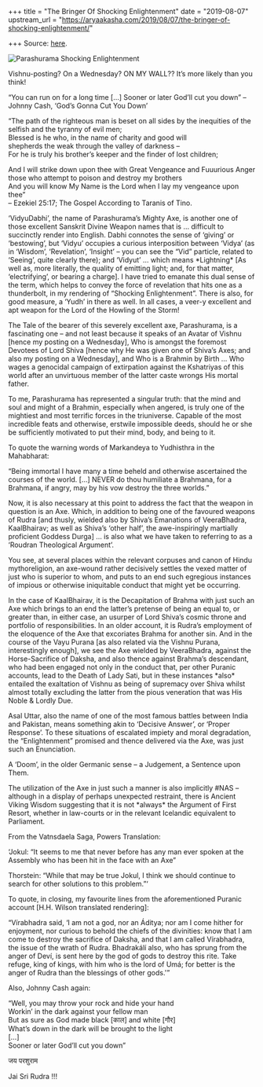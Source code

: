 +++
title = "The Bringer Of Shocking Enlightenment"
date = "2019-08-07"
upstream_url = "https://aryaakasha.com/2019/08/07/the-bringer-of-shocking-enlightenment/"

+++
Source: [here](https://aryaakasha.com/2019/08/07/the-bringer-of-shocking-enlightenment/).

![Parashurama Shocking
Enlightenment](https://aryaakasha.files.wordpress.com/2019/08/parashurama-shocking-enlightenment.png?w=676)

Vishnu-posting? On a Wednesday? ON MY WALL?? It’s more likely than you
think!

“You can run on for a long time \[…\] Sooner or later God’ll cut you
down” – Johnny Cash, ‘God’s Gonna Cut You Down’

“The path of the righteous man is beset on all sides by the inequities
of the selfish and the tyranny of evil men;  
Blessed is he who, in the name of charity and good will  
shepherds the weak through the valley of darkness –  
For he is truly his brother’s keeper and the finder of lost children;

And I will strike down upon thee with Great Vengeance and Fuuurious
Anger those who attempt to poison and destroy my brothers  
And you will know My Name is the Lord when I lay my vengeance upon
thee”  
– Ezekiel 25:17; The Gospel According to Taranis of Tino.

‘VidyuDabhi’, the name of Parashurama’s Mighty Axe, is another one of
those excellent Sanskrit Divine Weapon names that is … difficult to
succinctly render into English. Dabhi connotes the sense of ‘giving’ or
‘bestowing’, but ‘Vidyu’ occupies a curious interposition between
‘Vidya’ (as in ‘Wisdom’, ‘Revelation’, ‘Insight’ – you can see the “Vid”
particle, related to ‘Seeing’, quite clearly there); and ‘Vidyut’ …
which means \*Lightning\* \[As well as, more literally, the quality of
emitting light; and, for that matter, ‘electrifying’, or bearing a
charge\]. I have tried to emanate this dual sense of the term, which
helps to convey the force of revelation that hits one as a thunderbolt,
in my rendering of “Shocking Enlightenment”. There is also, for good
measure, a ‘Yudh’ in there as well. In all cases, a veer-y excellent and
apt weapon for the Lord of the Howling of the Storm!

The Tale of the bearer of this severely excellent axe, Parashurama, is a
fascinating one – and not least because it speaks of an Avatar of Vishnu
\[hence my posting on a Wednesday\], Who is amongst the foremost
Devotees of Lord Shiva \[hence why He was given one of Shiva’s Axes; and
also my posting on a Wednesday\], and Who is a Brahmin by Birth … Who
wages a genocidal campaign of extirpation against the Kshatriyas of this
world after an unvirtuous member of the latter caste wrongs His mortal
father.

To me, Parashurama has represented a singular truth: that the mind and
soul and might of a Brahmin, especially when angered, is truly one of
the mightiest and most terrific forces in the triuniverse. Capable of
the most incredible feats and otherwise, erstwile impossible deeds,
should he or she be sufficiently motivated to put their mind, body, and
being to it.

To quote the warning words of Markandeya to Yudhisthra in the
Mahabharat:

“Being immortal I have many a time beheld and otherwise ascertained the
courses of the world. \[…\] NEVER do thou humiliate a Brahmana, for a
Brahmana, if angry, may by his vow destroy the three worlds.”

Now, it is also necessary at this point to address the fact that the
weapon in question is an Axe. Which, in addition to being one of the
favoured weapons of Rudra \[and thusly, wielded also by Shiva’s
Emanations of VeeraBhadra, KaalBhairav; as well as Shiva’s ‘other half’,
the awe-inspiringly martially proficient Goddess Durga\] … is also what
we have taken to referring to as a ‘Roudran Theological Argument’.

You see, at several places within the relevant corpuses and canon of
Hindu mythoreligion, an axe-wound rather decisively settles the vexed
matter of just who is superior to whom, and puts to an end such
egregious instances of impious or otherwise iniquitable conduct that
might yet be occurring.

In the case of KaalBhairav, it is the Decapitation of Brahma with just
such an Axe which brings to an end the latter’s pretense of being an
equal to, or greater than, in either case, an usurper of Lord Shiva’s
cosmic throne and portfolio of responsibilities. In an older account, it
is Rudra’s employment of the eloquence of the Axe that excoriates Brahma
for another sin. And in the course of the Vayu Purana \[as also related
via the Vishnu Purana, interestingly enough\], we see the Axe wielded by
VeeraBhadra, against the Horse-Sacrifice of Daksha, and also thence
against Brahma’s descendant, who had been engaged not only in the
conduct that, per other Puranic accounts, lead to the Death of Lady
Sati, but in these instances \*also\* entailed the exaltation of Vishnu
as being of supremacy over Shiva whilst almost totally excluding the
latter from the pious veneration that was His Noble & Lordly Due.

Asal Uttar, also the name of one of the most famous battles between
India and Pakistan, means something akin to ‘Decisive Answer’, or
‘Proper Response’. To these situations of escalated impiety and moral
degradation, the “Enlightenment” promised and thence delivered via the
Axe, was just such an Enunciation.

A ‘Doom’, in the older Germanic sense – a Judgement, a Sentence upon
Them.

The utilization of the Axe in just such a manner is also implicitly #NAS
– although in a display of perhaps unexpected restraint, there is
Ancient Viking Wisdom suggesting that it is not \*always\* the Argument
of First Resort, whether in law-courts or in the relevant Icelandic
equivalent to Parliament.

From the Vatnsdaela Saga, Powers Translation:

‘Jokul: “It seems to me that never before has any man ever spoken at the
Assembly who has been hit in the face with an Axe”

Thorstein: “While that may be true Jokul, I think we should continue to
search for other solutions to this problem.”‘

To quote, in closing, my favourite lines from the aforementioned Puranic
account \[H.H. Wilson translated rendering\]:

“Vírabhadra said, ‘I am not a god, nor an Áditya; nor am I come hither
for enjoyment, nor curious to behold the chiefs of the divinities: know
that I am come to destroy the sacrifice of Daksha, and that I am called
Vírabhadra, the issue of the wrath of Rudra. Bhadrakálí also, who has
sprung from the anger of Deví, is sent here by the god of gods to
destroy this rite. Take refuge, king of kings, with him who is the lord
of Umá; for better is the anger of Rudra than the blessings of other
gods.'”

Also, Johnny Cash again:

“Well, you may throw your rock and hide your hand  
Workin’ in the dark against your fellow man  
But as sure as God made black \[काल\] and white \[गौर\]  
What’s down in the dark will be brought to the light  
\[…\]  
Sooner or later God’ll cut you down”

जय परशुराम

Jai Sri Rudra !!!
